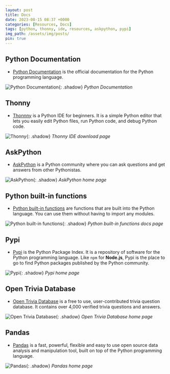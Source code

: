 ```yaml
---
layout: post
title: Docs
date: 2023-08-15 08:37 +0000
categories: [Resources, Docs]
tags: [python, thonny, ide, resources, askpython, pypi]
img_path: /assets/img/posts/
pin: true
---
```


## Python Documentation

- <a href="https://docs.python.org" target="_blank">Python Documentation</a> is the official documentation for the Python programming language.

![Python Documentation](python-docs.png){: .shadow}
_Python Documentation_

## Thonny

- <a href="https://thonny.org" target="_blank">Thonnny</a> is a Python IDE for beginners. It is a simple Python editor that lets you easily edit Python files, run Python code, and debug Python code.

![Thonny](thonny.png){: .shadow}
_Thonny IDE download page_

## AskPython

- <a href="https://www.askpython.com" target="_blank">AskPython</a> is a Python community where you can ask questions and get answers from other Pythonistas.

![AskPython](askpython.png){: .shadow}
_AskPython home page_

## Python built-in functions

- <a href="https://docs.python.org/3/library/functions.html" target="_blank">Python built-in functions</a> are functions that are built into the Python language. You can use them without having to import any modules.

![Python built-in functions](python-functions.png){: .shadow}
_Python built-in functions docs page_

## Pypi

- <a href="https://pypi.org" target="_blank">Pypi</a> is the Python Package Index. It is a repository of software for the Python programming language. Like `npm` for **Node.js**, Pypi is the place to go to find Python packages published by the Python community.

![Pypi](pypi.png){: .shadow}
_Pypi home page_

## Open Trivia Database

- <a href="https://opentdb.com" target="_blank">Open Trivia Database</a> is a free to use, user-contributed trivia question database. It contains over 4,000 verified trivia questions and answers.

![Open Trivia Database](opentdb.png){: .shadow}
_Open Trivia Database home page_

## Pandas

- <a href="https://pandas.pydata.org" target="_blank">Pandas</a> is a fast, powerful, flexible and easy to use open source data analysis and manipulation tool, built on top of the Python programming language.

![Pandas](pandas.png){: .shadow}
_Pandas home page_
